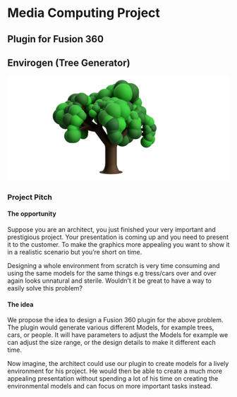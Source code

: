 # Media Computing Project

## Plugin for Fusion 360

## Envirogen (Tree Generator)

<img src=https://github.com/hasanimran96/TreeGenerator/blob/master/heroshot.png/>

### Project Pitch

#### The opportunity

Suppose you are an architect, you just finished your very important and prestigious project. Your presentation is coming up and you need to present it to the customer. To make the graphics more appealing you want to show it in a realistic scenario but you’re short on time.

Designing a whole environment from scratch is very time consuming and using the same models for the same things e.g tress/cars over and over again looks unnatural and sterile. Wouldn’t it be great to have a way to easily solve this problem?

#### The idea

We propose the idea to design a Fusion 360 plugin for the above problem. The plugin would generate various different Models, for example trees, cars, or people. It will have parameters to adjust the Models for example we can adjust the size range, or the design details to make it different each time.

Now imagine, the architect could use our plugin to create models for a lively environment for his project. He would then be able to create a much more appealing presentation without spending a lot of his time on creating the environmental models and can focus on more important tasks instead.
